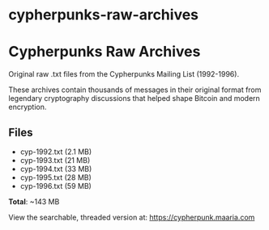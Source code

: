 # cypherpunks-raw-archives
  # Cypherpunks Raw Archives

  Original raw .txt files from the Cypherpunks Mailing List (1992-1996).

  These archives contain thousands of messages in their original format from legendary cryptography discussions that helped shape Bitcoin and modern encryption.

  ## Files
  - cyp-1992.txt (2.1 MB)
  - cyp-1993.txt (21 MB)
  - cyp-1994.txt (33 MB)
  - cyp-1995.txt (28 MB)
  - cyp-1996.txt (59 MB)

  **Total**: ~143 MB

  View the searchable, threaded version at: https://cypherpunk.maaria.com
